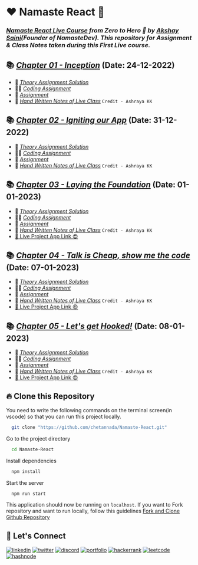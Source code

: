 # ❤️ Namaste React 🙏
### _[Namaste React Live Course](https://learn.namastedev.com/courses/namaste-react-live) from Zero to Hero 🚀 by [Akshay Saini](https://www.linkedin.com/in/akshaymarch7/)(Founder of NamasteDev). This repository for Assignment & Class Notes taken during this First Live course._

## 📚 [_Chapter 01 - Inception_](./Chapter%2001%20-%20Inception/) (Date: 24-12-2022)
- 📖 [_Theory Assignment Solution_](./Chapter%2001%20-%20Inception/Theory/Session1-Theory.md)
- 👨‍💻 [_Coding Assignment_](./Chapter%2001%20-%20Inception/Coding/)
- 📘 [_Assignment_](./Chapter%2001%20-%20Inception/Assignment.md)
- 📝 [_Hand Written Notes of Live Class_](./Chapter%2001%20-%20Inception/Theory/Chapter%2001%20-%20Inception%20HandWritten%20Notes.pdf) `Credit - Ashraya KK`

## 📚 [_Chapter 02 - Igniting our App_](./Chapter%2002%20-%20Igniting%20our%20App/) (Date: 31-12-2022)
- 📖 [_Theory Assignment Solution_](./Chapter%2002%20-%20Igniting%20our%20App/Theory/Session%202%20Theory.md)
- 👨‍💻 [_Coding Assignment_](./Chapter%2002%20-%20Igniting%20our%20App/Coding/)
- 📘 [_Assignment_](./Chapter%2002%20-%20Igniting%20our%20App/Assignment.md)
- 📝 [_Hand Written Notes of Live Class_](./Chapter%2002%20-%20Igniting%20our%20App/Theory/Chapter%2002%20-%20Igniting%20our%20App%20HandWritten%20Notes.pdf) `Credit - Ashraya KK`

## 📚 [_Chapter 03 - Laying the Foundation_](./Chapter%2003%20-%20Laying%20the%20Foundation/) (Date: 01-01-2023)
- 📖 [_Theory Assignment Solution_](./Chapter%2003%20-%20Laying%20the%20Foundation/Theory/Session%203%20Theory.md)
- 👨‍💻 [_Coding Assignment_](./Chapter%2003%20-%20Laying%20the%20Foundation/Coding/)
- 📘 [_Assignment_](./Chapter%2003%20-%20Laying%20the%20Foundation/Assignment.md)
- 📝 [_Hand Written Notes of Live Class_](./Chapter%2003%20-%20Laying%20the%20Foundation/Theory/Chapter%2003%20-%20Laying%20the%20Foundation%20HandWritten%20Notes.pdf) `Credit - Ashraya KK`
- [🚀 Live Project App Link 😍](https://foodfire-chapter03.netlify.app/)

## 📚 [_Chapter 04 - Talk is Cheap, show me the code_](./Chapter%2004%20-%20Talk%20is%20Cheap%2C%20show%20me%20the%20code/) (Date: 07-01-2023)
- 📖 [_Theory Assignment Solution_](./Chapter%2004%20-%20Talk%20is%20Cheap%2C%20show%20me%20the%20code/Theory/Session%204%20Theory.md)
- 👨‍💻 [_Coding Assignment_](./Chapter%2004%20-%20Talk%20is%20Cheap%2C%20show%20me%20the%20code/Coding/)
- 📘 [_Assignment_](./Chapter%2004%20-%20Talk%20is%20Cheap%2C%20show%20me%20the%20code/Assignment.md)
- 📝 [_Hand Written Notes of Live Class_](./Chapter%2004%20-%20Talk%20is%20Cheap%2C%20show%20me%20the%20code/Theory/Chapter%2004%20-%20Talk%20is%20Cheap%2C%20show%20me%20the%20code%20HandWritten%20Notes.pdf) `Credit - Ashraya KK`
- [🚀 Live Project App Link 😍](https://foodfire-chapter04.netlify.app/)

## 📚 [_Chapter 05 - Let's get Hooked!_](./Chapter%2005%20-%20Let's%20get%20Hooked!/) (Date: 08-01-2023)
- 📖 [_Theory Assignment Solution_](./Chapter%2005%20-%20Let's%20get%20Hooked!/Theory/Session%205%20Theory.md)
- 👨‍💻 [_Coding Assignment_](./Chapter%2005%20-%20Let's%20get%20Hooked!/Coding/)
- 📘 [_Assignment_](./Chapter%2005%20-%20Let's%20get%20Hooked!/Assignment.md)
- 📝 [_Hand Written Notes of Live Class_](./Chapter%2005%20-%20Let's%20get%20Hooked!/Theory/Chapter%2005%20-%20Let's%20get%20Hooked!%20HandWritten%20Notes.pdf) `Credit - Ashraya KK`
- [🚀 Live Project App Link 😍](https://foodfire-chapter05.netlify.app/)

## 🔥 Clone this Repository
You need to write the following commands on the terminal screen(in vscode) so that you can run this project locally.

```bash
  git clone "https://github.com/chetannada/Namaste-React.git"
```
Go to the project directory

```bash
  cd Namaste-React
```
Install dependencies
```bash
  npm install
```
Start the server
```bash
  npm run start
```

This application should now be running on `localhost`. If you want to Fork repository and want to run locally, follow this guidelines [Fork and Clone Github Repository](https://docs.github.com/en/get-started/quickstart/fork-a-repo)

## 🔗 Let's Connect
[![linkedin](https://img.shields.io/badge/LinkedIn-0077B5?style=for-the-badge&logo=linkedin&logoColor=white)](https://www.linkedin.com/in/chetannada/)
[![twitter](https://img.shields.io/badge/Twitter-1DA1F2?style=for-the-badge&logo=twitter&logoColor=white)](https://twitter.com/chetannada)
[![discord](https://img.shields.io/badge/Discord-5865F2?style=for-the-badge&logo=discord&logoColor=white)](https://discordapp.com/users/916005177838956555)
[![portfolio](https://img.shields.io/badge/my_portfolio-000?style=for-the-badge&logo=ko-fi&logoColor=white)](https://chetannada.netlify.app/)
[![hackerrank](https://img.shields.io/badge/-Hackerrank-2EC866?style=for-the-badge&logo=HackerRank&logoColor=white)](https://www.hackerrank.com/chetannada)
[![leetcode](https://img.shields.io/badge/-LeetCode-FFA116?style=for-the-badge&logo=LeetCode&logoColor=black)](https://www.leetcode.com/chetannada)
[![hashnode](https://img.shields.io/badge/Hashnode-2962FF?style=for-the-badge&logo=hashnode&logoColor=white)](https://hashnode.com/@ChetanNada)